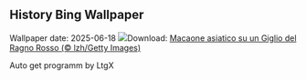 ## History Bing Wallpaper
Wallpaper date: 2025-06-18
![](https://www.bing.com/th?id=OHR.AsianSwallowtail_IT-IT6116114113_UHD.jpg&w=1000)Download: [Macaone asiatico su un Giglio del Ragno Rosso (© lzh/Getty Images)](https://www.bing.com/th?id=OHR.AsianSwallowtail_IT-IT6116114113_UHD.jpg)

Auto get programm by LtgX
